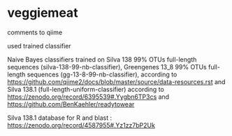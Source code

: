 # veggiemeat



comments to qiime

used trained classifier 

Naive Bayes classifiers trained on Silva 138 99% OTUs full-length sequences (silva-138-99-nb-classifier), 
Greengenes 13_8 99% OTUs full-length sequences (gg-13-8-99-nb-classifier), according to https://github.com/qiime2/docs/blob/master/source/data-resources.rst
and Silva 138.1 (full-length-uniform-classifier) according to https://zenodo.org/record/6395539#.Yygbn6TP3cs and https://github.com/BenKaehler/readytowear

Silva 138.1 database for R and blast : https://zenodo.org/record/4587955#.Yz1zz7bP2Uk